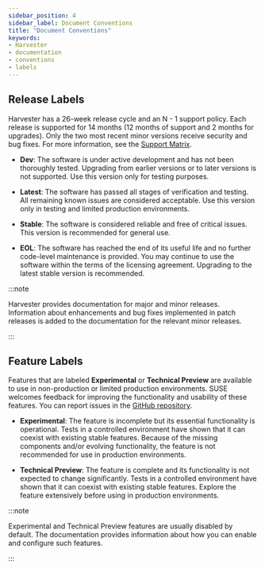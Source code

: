 ```yaml
---
sidebar_position: 4
sidebar_label: Document Conventions
title: "Document Conventions"
keywords:
- Harvester
- documentation
- conventions
- labels
---
```


<head>
  <link rel="canonical" href="https://docs.harvesterhci.io/v1.4/getting-started/document-conventions"/>
</head>

## Release Labels

Harvester has a 26-week release cycle and an N - 1 support policy. Each release is supported for 14 months (12 months of support and 2 months for upgrades). Only the two most recent minor versions receive security and bug fixes. For more information, see the [Support Matrix](https://www.suse.com/suse-harvester/support-matrix/all-supported-versions/).

- **Dev**: The software is under active development and has not been thoroughly tested. Upgrading from earlier versions or to later versions is not supported. Use this version only for testing purposes.

- **Latest**: The software has passed all stages of verification and testing. All remaining known issues are considered acceptable. Use this version only in testing and limited production environments.

- **Stable**: The software is considered reliable and free of critical issues. This version is recommended for general use.

- **EOL**: The software has reached the end of its useful life and no further code-level maintenance is provided. You may continue to use the software within the terms of the licensing agreement. Upgrading to the latest stable version is recommended.

:::note

Harvester provides documentation for major and minor releases. Information about enhancements and bug fixes implemented in patch releases is added to the documentation for the relevant minor releases.

:::

## Feature Labels

Features that are labeled **Experimental** or **Technical Preview** are available to use in non-production or limited production environments. SUSE welcomes feedback for improving the functionality and usability of these features. You can report issues in the [GitHub repository](https://github.com/harvester/harvester).

- **Experimental**: The feature is incomplete but its essential functionality is operational. Tests in a controlled environment have shown that it can coexist with existing stable features. Because of the missing components and/or evolving functionality, the feature is not recommended for use in production environments.

- **Technical Preview**: The feature is complete and its functionality is not expected to change significantly. Tests in a controlled environment have shown that it can coexist with existing stable features. Explore the feature extensively before using in production environments.

:::note

Experimental and Technical Preview features are usually disabled by default. The documentation provides information about how you can enable and configure such features. 

:::